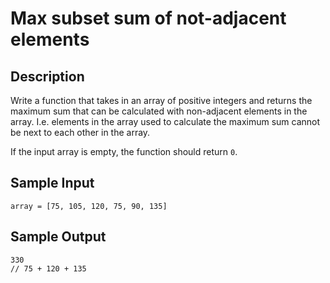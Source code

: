 # Max subset sum of not-adjacent elements

## Description
Write a function that takes in an array of positive integers and returns the maximum sum that can be calculated with non-adjacent elements in the array. I.e. elements in the array used to calculate the maximum sum cannot be next to each other in the array.

If the input array is empty, the function should return `0`.

## Sample Input
```
array = [75, 105, 120, 75, 90, 135]
```

## Sample Output
```
330
// 75 + 120 + 135
```
